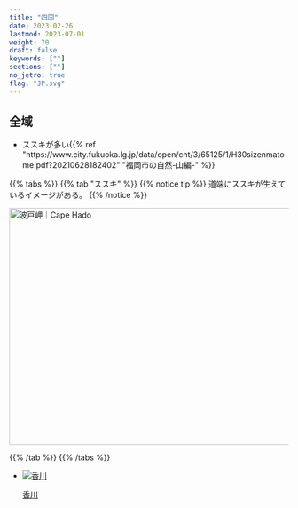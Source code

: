 ```yaml
---
title: "四国"
date: 2023-02-26
lastmod: 2023-07-01
weight: 70
draft: false
keywords: [""]
sections: [""]
no_jetro: true
flag: "JP.svg"
---
```



<div class="main-desciption country-description">
    <h2 class="section-title">全域</h2>
    <ul class="rule-list">
                <li><span class="quiz">ススキ</span>が多い{{% ref "https://www.city.fukuoka.lg.jp/data/open/cnt/3/65125/1/H30sizenmatome.pdf?20210628182402" "福岡市の自然-山編-" %}}</li>
    </ul>
</div>

{{% tabs %}}
{{% tab "ススキ" %}}
{{% notice tip %}}
道端にススキが生えているイメージがある。
{{% /notice %}}

<div class="googlemap-if">
<a data-flickr-embed="true" href="https://www.flickr.com/photos/songmatin/52581761712/" title="波戸岬｜Cape Hado"><img src="https://live.staticflickr.com/65535/52581761712_3605d34359_z.jpg" width="640" height="427" alt="波戸岬｜Cape Hado"/></a><script async src="//embedr.flickr.com/assets/client-code.js" charset="utf-8"></script>
</div>

{{% /tab %}}
{{% /tabs %}}


<ul class="flag-list-japan">
    <li data-nav-id="https://geopinning.space/rule/asia/japan/shikoku/kagawa/" title="香川" class="">
        <p><a href="https://geopinning.space/rule/asia/japan/shikoku/kagawa/" class="flag-link">
            <img src="https://geopinning.space/flags/Kagawa.svg" alt="香川" class="flag-img-link" oncontextmenu="return false;"></a></p>
        <p><a href="https://geopinning.space/rule/asia/japan/shikoku/kagawa/" class="flag-link">香川</a></p>
    </li>
</ul>